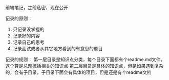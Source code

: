 前端笔记，之前私密，现在公开

记录的原则：
1. 只记录没掌握的
2. 记录好的内容
3. 记录自己的思考
4. 记录面试或者从其它地方看到的有意思的题目

记录的规则：
第一层目录是知识点分类，每个目录下面都有个readme.md文件，这个算是总题概括相关的知识点
第二层目录是具体的知识点，但是如果遇到复杂的，会有子目录，子目录下面会有具体的项目，但是还是有个readme文档
